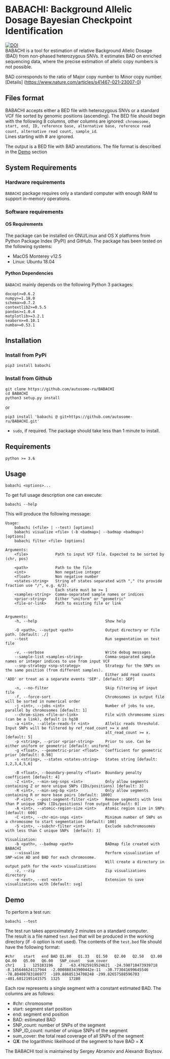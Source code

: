 # BABACHI: Background Allelic Dosage Bayesian Checkpoint Identification
[![DOI](https://zenodo.org/badge/255952669.svg)](https://zenodo.org/badge/latestdoi/255952669) <br>
BABACHI is a tool for estimation of relative Background Allelic Dosage (BAD) from
non-phased heterozygous SNVs. It estimates BAD on enriched sequencing data, where
the precise estimation of allelic copy numbers is not possible.

BAD corresponds to the ratio of Major copy number to Minor copy number. [Details] (https://www.nature.com/articles/s41467-021-23007-0)

## Files format
BABACHI accepts either a BED file with heterozygous SNVs or a standard VCF file sorted by genomic positions (ascending).
The BED file should begin with the following 8 columns, other columns are ignored:
```chromosome, start, end, ID, reference base, alternative base, reference read count, alternative read count, sample_id```.<br>
Lines starting with # are ignored.

The output is a BED file with BAD annotations. The file format is described in the [Demo](#demo) section
## System Requirements
### Hardware requirements
`BABACHI` package requires only a standard computer with enough RAM to support in-memory operations.

### Software requirements
#### OS Requirements
The package can be installed on GNU/Linux and OS X platforms from Python Package Index (PyPI) and GitHub.
The package has been tested on the following systems:
+ MacOS Monterey v12.5
+ Linux: Ubuntu 18.04
#### Python Dependencies
`BABACHI` mainly depends on the following Python 3 packages:
```
docopt>=0.6.2
numpy>=1.18.0
schema>=0.7.2
contextlib2>=0.5.5
pandas>=1.0.4
matplotlib>=3.2.1
seaborn>=0.10.1
numba>=0.53.1
```
## Installation
### Install from PyPi
```
pip3 install babachi 
```
### Install from Github
```
git clone https://github.com/autosome-ru/BABACHI
cd BABACHI
python3 setup.py install

```
or
```
pip3 install 'babachi @ git+https://github.com/autosome-ru/BABACHI.git'
```
- `sudo`, if required.
The package should take less than 1 minute to install.

## Requirements
```
python >= 3.6
```

## Usage
```
babachi <options>...
```
To get full usage description one can execute:
```
babachi --help
```
This will produce the following message:
```
Usage:
    babachi (<file> | --test) [options]
    babachi visualize <file> (-b <badmap>| --badmap <badmap>) [options]
    babachi filter <file> [options]

Arguments:
    <file>            Path to input VCF file. Expected to be sorted by (chr, pos)

    <path>            Path to the file
    <int>             Non negative integer
    <float>           Non negative number
    <states-string>   String of states separated with "," (to provide fraction use "/", e.g. 4/3).
                      Each state must be >= 1
    <samples-string>  Comma-separated sample names or indices
    <prior-string>    Either "uniform" or "geometric"
    <file-or-link>    Path to existing file or link


Arguments:
    -h, --help                              Show help

    -O <path>, --output <path>              Output directory or file path. [default: ./]
    --test                                  Run segmentation on test file

    -v, --verbose                           Write debug messages
    --sample-list <samples-string>          Comma-separated sample names or integer indices to use from input VCF
    --snp-strategy <snp-strategy>           Strategy for the SNPs on the same position (from different samples).
                                            Either add read counts 'ADD' or treat as a separate events 'SEP'. [default: SEP]

    -n, --no-filter                         Skip filtering of input file
    -f, --force-sort                        Chromosomes in output file will be sorted in numerical order
    -j <int>, --jobs <int>                  Number of jobs to use, parallel by chromosomes [default: 1]
    --chrom-sizes <file-or-link>            File with chromosome sizes (can be a link), default is hg38
    -a <int>, --allele-reads-tr <int>       Allelic reads threshold. Input SNPs will be filtered by ref_read_count >= x and
                                            alt_read_count >= x. [default: 5]
    -p <string>, --prior <prior-string>     Prior to use. Can be either uniform or geometric [default: uniform]
    -g <float>, --geometric-prior <float>   Coefficient for geometric prior [default: 0.98]
    -s <string>, --states <states-string>   States string [default: 1,2,3,4,5,6]

    -B <float>, --boundary-penalty <float>  Boundary penalty coefficient [default: 4]
    -Z <int>, --min-seg-snps <int>          Only allow segments containing Z or more unique SNPs (IDs/positions) [default: 3]
    -R <int>, --min-seg-bp <int>            Only allow segments containing R or more base pairs [default: 1000]
    -P <int>, --post-segment-filter <int>   Remove segments with less than P unique SNPs (IDs/positions) from output [default: 0]
    -A <int>, --atomic-region-size <int>    Atomic region size in SNPs [default: 600]
    -C <int>, --chr-min-snps <int>          Minimum number of SNPs on a chromosome to start segmentation [default: 100]
    -S <int>, --subchr-filter <int>         Exclude subchromosomes with less than C unique SNPs  [default: 3]

Visualization:
    -b <path>, --badmap <path>              BADmap file created with BABACHI
    --visualize                             Perform visualization of SNP-wise AD and BAD for each chromosome.
                                            Will create a directory in output path for the <ext> visualizations
    -z, --zip                               Zip visualizations directory
    -e <ext>, --ext <ext>                   Extension to save visualizations with [default: svg]
```

## Demo
To perform a test run:
```
babachi --test
```
The test run takes approximately 2 minutes on a standard computer.
<br>
The result is a file named `test.bed` that will be produced in the working directory (if `-O` option is not used).
The contents of the `test.bed` file should have the following format:
```
#chr	start	end	BAD	Q1.00	Q1.33	Q1.50	Q2.00	Q2.50	Q3.00	Q4.00	Q5.00	Q6.00	SNP_count	sum_cover
chr1	1	125183196	2	-63.47825919524621	-24.598710473939718	-8.145646624117944	-2.000888343900442e-11	-30.773041699645546	-78.80480783186977	-189.88685134708248	-299.82657588596703	-401.6012195141575	1325	17280
```
Each row represents a single segment with a constant estimated BAD. The columns are as follows:
- \#chr:  chromosome
- start: segment start position
- end: segment end position
- BAD: estimated BAD
- SNP_count: number of SNPs of the segment
- SNP_ID_count: number of unique SNPs of the segment
- sum_cover: the total read coverage of all SNPs of the segment
- Q<b>X</b>: the logarithmic likelihood of the segment to have BAD = <b>X</b> 

The BABACHI tool is maintained by Sergey Abramov and Alexandr Boytsov.
